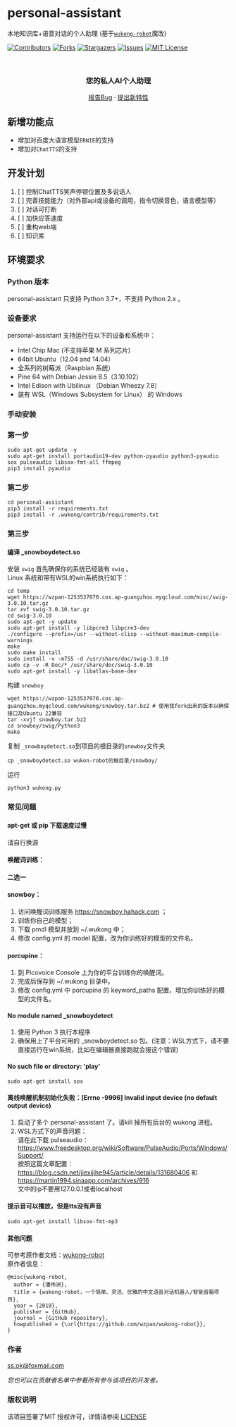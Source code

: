 # personal-assistant

本地知识库+语音对话的个人助理 (基于[`wukong-robot`](./robot.md)魔改)

<!-- PROJECT SHIELDS -->

[![Contributors][contributors-shield]][contributors-url]
[![Forks][forks-shield]][forks-url]
[![Stargazers][stars-shield]][stars-url]
[![Issues][issues-shield]][issues-url]
[![MIT License][license-shield]][license-url]

<br />
<p align="center">

<h3 align="center">您的私人AI个人助理</h3>
  <p align="center">
    <a href="https://github.com/mxywds/personal-assistant/issues">报告Bug</a>
    ·
    <a href="https://github.com/mxywds/personal-assistant/issues">提出新特性</a>
  </p>
</p>

## 新增功能点
* 增加对百度大语言模型`ERNIE`的支持
* 增加对`ChatTTS`的支持


## 开发计划
1. [ ] 控制ChatTTS笑声停顿位置及多说话人
2. [ ] 完善技能能力（对外部api或设备的调用，指令切换音色，语言模型等）
3. [ ] 对话可打断
4. [ ] 加快应答速度
5. [ ] 重构web端
6. [ ] 知识库


## 环境要求
### Python 版本
personal-assistant 只支持 Python 3.7+，不支持 Python 2.x 。

### 设备要求
personal-assistant 支持运行在以下的设备和系统中：

* Intel Chip Mac (不支持苹果 M 系列芯片)
* 64bit Ubuntu（12.04 and 14.04）
* 全系列的树莓派（Raspbian 系统）
* Pine 64 with Debian Jessie 8.5（3.10.102）
* Intel Edison with Ubilinux （Debian Wheezy 7.8）
* 装有 WSL（Windows Subsystem for Linux） 的 Windows

### 手动安装
### 第一步
```shell
sudo apt-get update -y
sudo apt-get install portaudio19-dev python-pyaudio python3-pyaudio sox pulseaudio libsox-fmt-all ffmpeg
pip3 install pyaudio
```
### 第二步
```shell
cd personal-assistant
pip3 install -r requirements.txt
pip3 install -r .wukong/contrib/requirements.txt
```
### 第三步
#### 编译 _snowboydetect.so

安装 `swig`
首先确保你的系统已经装有 `swig` 。  
Linux 系统和带有WSL的win系统执行如下：

```shell
cd temp
wget https://wzpan-1253537070.cos.ap-guangzhou.myqcloud.com/misc/swig-3.0.10.tar.gz
tar xvf swig-3.0.10.tar.gz
cd swig-3.0.10
sudo apt-get -y update
sudo apt-get install -y libpcre3 libpcre3-dev
./configure --prefix=/usr --without-clisp --without-maximum-compile-warnings
make
sudo make install
sudo install -v -m755 -d /usr/share/doc/swig-3.0.10
sudo cp -v -R Doc/* /usr/share/doc/swig-3.0.10
sudo apt-get install -y libatlas-base-dev
```


构建 `snowboy`
```shell
wget https://wzpan-1253537070.cos.ap-guangzhou.myqcloud.com/wukong/snowboy.tar.bz2 # 使用我fork出来的版本以确保接口及Ubuntu 22兼容
tar -xvjf snowboy.tar.bz2
cd snowboy/swig/Python3
make
```
复制 `_snowboydetect.so`到项目的根目录的`snowboy`文件夹
```shell
cp _snowboydetect.so wukon-robot的根目录/snowboy/
```

运行
```shell
python3 wukong.py
```



### 常见问题
#### apt-get 或 pip 下载速度过慢
请自行换源

#### 唤醒词训练：
#### 二选一
#### snowboy：
1. 访问唤醒词训练服务 https://snowboy.hahack.com ；
2. 训练你自己的模型；
3. 下载 pmdl 模型并放到 ~/.wukong 中；
4. 修改 config.yml 的 model 配置，改为你训练好的模型的文件名。

#### porcupine：
1. 到 Picovoice Console 上为你的平台训练你的唤醒词。
2. 完成后保存到 ~/.wukong 目录中。
3. 修改 config.yml 中 porcupine 的 keyword_paths 配置，增加你训练好的模型的文件名。

#### No module named _snowboydetect
1. 使用 Python 3 执行本程序
2. 确保用上了平台可用的 _snowboydetect.so 包。(注意：WSL方式下，请不要直接运行在win系统，比如在编辑器直接跑就会报这个错误)

#### No such file or directory: 'play'
```sudo apt-get install sox ```


#### 离线唤醒机制初始化失败：[Errno -9996] Invalid input device (no default output device)
1. 启动了多个 personal-assistant 了。请kill 掉所有后台的 wukong 进程。
2. WSL方式下的声音问题：  
   请在此下载 pulseaudio：https://www.freedesktop.org/wiki/Software/PulseAudio/Ports/Windows/Support/  
   按照这篇文章配置：https://blog.csdn.net/jiexijihe945/article/details/131680406 和  
   https://martin1994.sinaapp.com/archives/916  
   文中的ip不要用127.0.0.1或者localhost

#### 提示音可以播放，但是tts没有声音
`sudo apt-get install libsox-fmt-mp3`

#### 其他问题
可参考原作者文档：[wukong-robot](https://wukong.hahack.com/#/README)  
原作者信息：
```
@misc{wukong-robot,
  author = {潘伟洲},
  title = {wukong-robot，一个简单、灵活、优雅的中文语音对话机器人/智能音箱项目},
  year = {2019},
  publisher = {GitHub},
  journal = {GitHub repository},
  howpublished = {\url{https://github.com/wzpan/wukong-robot}},
}
```

### 作者

ss.ok@foxmail.com

*您也可以在贡献者名单中参看所有参与该项目的开发者。*

### 版权说明

该项目签署了MIT 授权许可，详情请参阅 [LICENSE](https://github.com/mxywds/personal-assistant/blob/master/LICENSE.txt)

<!-- links -->
[your-project-path]:mxywds/personal-assistant

[contributors-shield]: https://img.shields.io/github/contributors/mxywds/personal-assistant.svg?style=flat-square

[contributors-url]: https://github.com/mxywds/personal-assistant/graphs/contributors

[forks-shield]: https://img.shields.io/github/forks/mxywds/personal-assistant.svg?style=flat-square

[forks-url]: https://github.com/mxywds/personal-assistant/network/members

[stars-shield]: https://img.shields.io/github/stars/mxywds/personal-assistant.svg?style=flat-square

[stars-url]: https://github.com/mxywds/personal-assistant/stargazers

[issues-shield]: https://img.shields.io/github/issues/mxywds/personal-assistant.svg?style=flat-square

[issues-url]: https://img.shields.io/github/issues/mxywds/personal-assistant.svg

[license-shield]: https://img.shields.io/github/license/mxywds/personal-assistant?style=flat-square

[license-url]: https://github.com/mxywds/personal-assistant/blob/master/LICENSE







